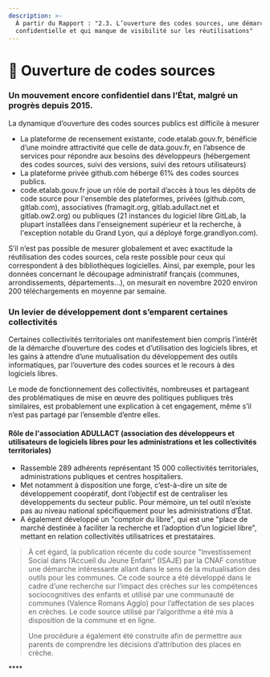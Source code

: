```yaml
---
description: >-
  À partir du Rapport : "2.3. L’ouverture des codes sources, une démarche encore
  confidentielle et qui manque de visibilité sur les réutilisations"
---
```


# 🧩 Ouverture de codes sources

### **Un mouvement encore confidentiel dans l’État, malgré un progrès depuis 2015.**

La dynamique d’ouverture des codes sources publics est difficile à mesurer

* La plateforme de recensement existante, code.etalab.gouv.fr, bénéficie d’une moindre attractivité que celle de data.gouv.fr, en l’absence de services pour répondre aux besoins des développeurs \(hébergement des codes sources, suivi des versions, suivi des retours utilisateurs\)
* La plateforme privée github.com héberge 61% des codes sources publics. 
* code.etalab.gouv.fr joue un rôle de portail d’accès à tous les dépôts de code source pour l'ensemble des plateformes, privées \(github.com, gitlab.com\), associatives \(framagit.org, gitlab.adullact.net et gitlab.ow2.org\) ou publiques \(21 instances du logiciel libre GitLab, la plupart installées dans l'enseignement supérieur et la recherche, à l'exception notable du Grand Lyon, qui a déployé forge.grandlyon.com\).

S’il n’est pas possible de mesurer globalement et avec exactitude la réutilisation des codes sources, cela reste possible pour ceux qui correspondent à des bibliothèques logicielles. Ainsi, par exemple, pour les données concernant le découpage administratif français \(communes, arrondissements, départements…\), on mesurait en novembre 2020 environ 200 téléchargements en moyenne par semaine.

### **Un levier de développement dont s’emparent certaines collectivités**

Certaines collectivités territoriales ont manifestement bien compris l’intérêt de la démarche d’ouverture des codes et d’utilisation des logiciels libres, et les gains à attendre d’une mutualisation du développement des outils informatiques, par l’ouverture des codes sources et le recours à des logiciels libres. 

Le mode de fonctionnement des collectivités, nombreuses et partageant des problématiques de mise en œuvre des politiques publiques très similaires, est probablement une explication à cet engagement, même s’il n’est pas partagé par l’ensemble d’entre elles.

#### Rôle de l'association ADULLACT \(association des développeurs et utilisateurs de logiciels libres pour les administrations et les collectivités territoriales\)

* Rassemble 289 adhérents représentant 15 000 collectivités territoriales, administrations publiques et centres hospitaliers.
* Met notamment à disposition une forge, c’est-à-dire un site de développement coopératif, dont l’objectif est de centraliser les développements du secteur public. Pour mémoire, un tel outil n’existe pas au niveau national spécifiquement pour les administrations d’État.
* A également développé un "comptoir du libre", qui est une "place de marché destinée à faciliter la recherche et l’adoption d’un logiciel libre", mettant en relation collectivités utilisatrices et prestataires.

> À cet égard, la publication récente du code source "Investissement Social dans l’Accueil du Jeune Enfant" \(ISAJE\) par la CNAF constitue une démarche intéressante allant dans le sens de la mutualisation des outils pour les communes. Ce code source a été développé dans le cadre d’une recherche sur l’impact des crèches sur les compétences sociocognitives des enfants et utilisé par une communauté de communes \(Valence Romans Agglo\) pour l’affectation de ses places en crèches. Le code source utilisé par l’algorithme a été mis à disposition de la commune et en ligne. 
>
> Une procédure a également été construite afin de permettre aux parents de comprendre les décisions d’attribution des places en crèche.

\*\*\*\*

